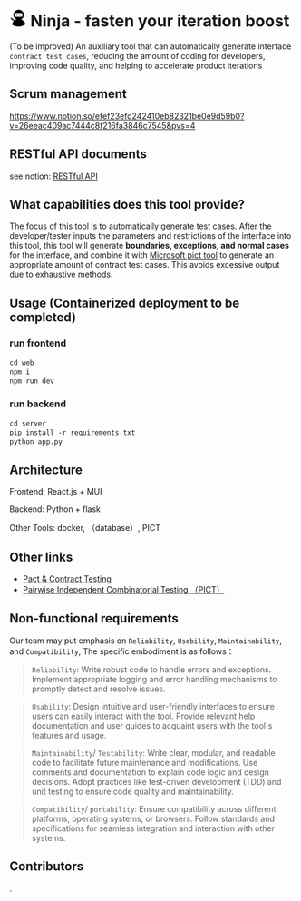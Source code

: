 # <img src="./imgs/logo.svg" width=30 height=30/> Ninja - fasten your iteration boost

(To be improved) An auxiliary tool that can automatically generate interface `contract test cases`, reducing the amount of coding for developers, improving code quality, and helping to accelerate product iterations


## Scrum management
https://www.notion.so/efef23efd242410eb82321be0e9d59b0?v=26eeac409ac7444c8f216fa3846c7545&pvs=4


## RESTful API documents
see notion: [RESTful API](https://www.notion.so/RESTful-API-1d6e67b9e7474e9982aca0d1127b4b84?pvs=4)




## What capabilities does this tool provide?
The focus of this tool is to automatically generate test cases. After the developer/tester inputs the parameters and restrictions of the interface into this tool, this tool will generate **boundaries, exceptions, and normal cases** for the interface, and combine it with [Microsoft pict tool]((https://github.com/microsoft/pict)) to generate an appropriate amount of contract test cases. This avoids excessive output due to exhaustive methods.

## Usage (Containerized deployment to be completed)
### run frontend
```
cd web
npm i
npm run dev
```
### run backend
```
cd server
pip install -r requirements.txt
python app.py
```


## Architecture
Frontend: React.js + MUI

Backend: Python + flask

Other Tools: docker, （database）, PICT



## Other links
- [Pact & Contract Testing](https://docs.pact.io/)
- [Pairwise Independent Combinatorial Testing （PICT）](https://github.com/microsoft/pict)


## Non-functional requirements
Our team may put emphasis on `Reliability`, `Usability`, `Maintainability`, and `Compatibility`, The specific embodiment is as follows：
> `Reliability`: Write robust code to handle errors and exceptions. Implement appropriate logging and error handling mechanisms to promptly detect and resolve issues. 

> `Usability`: Design intuitive and user-friendly interfaces to ensure users can easily interact with the tool. Provide relevant help documentation and user guides to acquaint users with the tool's features and usage.

> `Maintainability`/ `Testability`: Write clear, modular, and readable code to facilitate future maintenance and modifications. Use comments and documentation to explain code logic and design decisions. Adopt practices like test-driven development (TDD) and unit testing to ensure code quality and maintainability.

> `Compatibility`/ `portability`: Ensure compatibility across different platforms, operating systems, or browsers. Follow standards and specifications for seamless integration and interaction with other systems.


## Contributors
.

